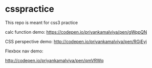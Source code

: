 # csspractice
This repo is meant for css3 practice


calc function demo:
https://codepen.io/priyankamalviya/pen/gWppQN


CSS perspective demo:
http://codepen.io/priyankamalviya/pen/RGjEyj


Flexbox nav demo:

http://codepen.io/priyankamalviya/pen/qmVRWq


